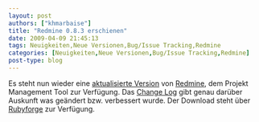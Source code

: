 ```yaml
---
layout: post
authors: ["khmarbaise"]
title: "Redmine 0.8.3 erschienen"
date: 2009-04-09 21:45:13
tags: Neuigkeiten,Neue Versionen,Bug/Issue Tracking,Redmine
categories: [Neuigkeiten,Neue Versionen,Bug/Issue Tracking,Redmine]
post-type: blog
---
```

Es steht nun wieder eine <a href="http://www.redmine.org/news/24">aktualisierte Version</a> von <a href="http://www.redmine.org">Redmine</a>, dem Projekt Management Tool zur Verfügung. Das <a href="http://www.redmine.org/versions/show/9">Change Log</a> gibt genau darüber Auskunft was geändert bzw. verbessert wurde.  Der Download steht über <a href="http://rubyforge.org/frs/?group_id=1850">Rubyforge</a> zur Verfügung.
